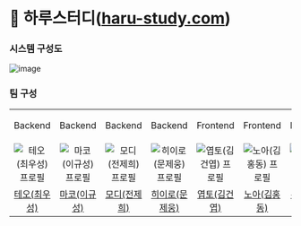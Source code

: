 # 📖 하루스터디([haru-study.com](haru-study.com))

### 시스템 구성도
![image](https://github.com/woowacourse-teams/2023-haru-study/assets/77962265/15963d75-ca21-4662-8a60-8381cab0523b)


### 팀 구성
<table>
  <tr>
    <td align="center" width="140px">
      <p>Backend</p>
    </td>
    <td align="center" width="140px">
      <p>Backend</p>
    </td>
    <td align="center" width="140px">
      <p>Backend</p>
    </td>
    <td align="center" width="140px">
      <p>Backend</p>
    </td>
    <td align="center" width="140px">
      <p>Frontend</p>
    </td>
    <td align="center" width="140px">
      <p>Frontend</p>
    </td>
    <td align="center" width="140px">
      <p>Frontend</p>
    </td>
  </tr>
  <tr>
    <td align="center" width="120px">
        <img src="https://avatars.githubusercontent.com/u/78679830?v=4" alt="테오(최우성) 프로필" />
    </td>
    <td align="center" width="120px">
        <img src="https://avatars.githubusercontent.com/u/35948985?v=4" alt="마코(이규성) 프로필" />
    </td>
    <td align="center" width="120px">
        <img src="https://avatars.githubusercontent.com/u/77962265?v=4" alt="모디(전제희) 프로필" />
    </td>
    <td align="center" width="120px">
        <img src="https://avatars.githubusercontent.com/u/31722737?v=4" alt="히이로(문제웅) 프로필" />
    </td>
    <td align="center" width="120px">
        <img src="https://avatars.githubusercontent.com/u/78894403?v=4" alt="엽토(김건엽) 프로필" />
    </td>
    <td align="center" width="120px">
        <img src="https://avatars.githubusercontent.com/u/57981252?v=4" alt="노아(김홍동) 프로필" />
    </td>
    <td align="center" width="120px">
        <img src="https://avatars.githubusercontent.com/u/73513965?v=4" alt="룩소(우정균) 프로필" />
    </td>
  </tr>
  <tr>
    <td align="center">
      <a href="https://github.com/woosung1223" target="_blank">
        테오(최우성)
      </a>
    </td>
    <td align="center">
      <a href="https://github.com/aak2075" target="_blank">
        마코(이규성)
      </a>
    </td>
    <td align="center">
      <a href="https://github.com/jaehee329" target="_blank">
        모디(전제희)
      </a>
    </td>
    <td align="center">
      <a href="https://github.com/MoonJeWoong" target="_blank">
        히이로(문제웅) 
      </a>
    </td>
    <td align="center">
      <a href="https://github.com/yeopto" target="_blank">
        엽토(김건엽)
      </a>
    </td>
    <td align="center">
      <a href="https://github.com/nlom0218" target="_blank">
        노아(김홍동)
      </a>
    </td>
    <td align="center">
      <a href="https://github.com/woo-jk" target="_blank">
        룩소(우정균)
      </a>
    </td>
  </tr>
</table>
